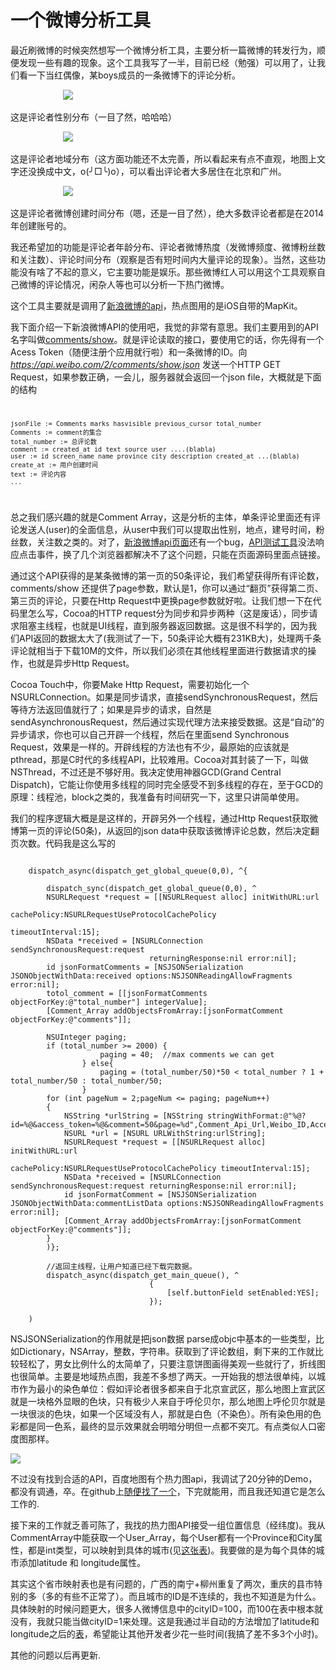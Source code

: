 # 一个微博分析工具

最近刷微博的时候突然想写一个微博分析工具，主要分析一篇微博的转发行为，顺便发现一些有趣的现象。这个工具我写了一半，目前已经（勉强）可以用了，让我们看一下当红偶像，某boys成员的一条微博下的评论分析。

&emsp;&emsp;&emsp;&emsp;&emsp;&emsp;![](http://sae-gif.qiniudn.com/gender.png)

这是评论者性别分布（一目了然，哈哈哈）

&emsp;&emsp;&emsp;&emsp;&emsp;&emsp;![](http://sae-gif.qiniudn.com/heatmap.png)

这是评论者地域分布（这方面功能还不太完善，所以看起来有点不直观，地图上文字还没换成中文，o(╯□╰)o），可以看出评论者大多居住在北京和广州。

&emsp;&emsp;&emsp;&emsp;&emsp;&emsp;![](http://sae-gif.qiniudn.com/create_at.png)

这是评论者微博创建时间分布（嗯，还是一目了然），绝大多数评论者都是在2014年创建账号的。

我还希望加的功能是评论者年龄分布、评论者微博热度（发微博频度、微博粉丝数和关注数）、评论时间分布（观察是否有短时间内大量评论的现象）。当然，这些功能没有啥了不起的意义，它主要功能是娱乐。那些微博红人可以用这个工具观察自己微博的评论情况，闲杂人等也可以分析一下热门微博。

这个工具主要就是调用了[新浪微博的api](http://open.weibo.com/wiki/)，热点图用的是iOS自带的MapKit。

我下面介绍一下新浪微博API的使用吧，我觉的非常有意思。我们主要用到的API名字叫做[comments/show](http://open.weibo.com/wiki/2/comments/show)。就是评论读取的接口，要使用它的话，你先得有一个Acess Token（随便注册个应用就行啦）和一条微博的ID。向 _https://api.weibo.com/2/comments/show.json_ 发送一个HTTP GET Request，如果参数正确，一会儿，服务器就会返回一个json file，大概就是下面的结构
<code>
	
	jsonFile := Comments marks hasvisible previous_cursor total_number
	Comments := comment的集合
	total_number := 总评论数
	comment := created_at id text source user ....(blabla)
	user := id screen_name name province city description created_at ...(blabla)
	create_at := 用户创建时间
	text := 评论内容
	...
</code>

总之我们感兴趣的就是Comment Array，这是分析的主体，单条评论里面还有评论发送人(user)的全面信息，从user中我们可以提取出性别，地点，建号时间，粉丝数，关注数之类的。对了，[新浪微博api页面](http://open.weibo.com/wiki/2/statuses/public_timeline)还有一个bug，[API测试工具]()没法响应点击事件，换了几个浏览器都解决不了这个问题，只能在页面源码里面点链接。

通过这个API获得的是某条微博的第一页的50条评论，我们希望获得所有评论数，comments/show 还提供了page参数，默认是1，你可以通过“翻页”获得第二页、第三页的评论，只要在Http Request中更换page参数就好啦。让我们想一下在代码里怎么写，Cocoa的HTTP request分为同步和异步两种（这是废话），同步请求阻塞主线程，也就是UI线程，直到服务器返回数据。这是很不科学的，因为我们API返回的数据太大了(我测试了一下，50条评论大概有231KB大)，处理两千条评论就相当于下载10M的文件，所以我们必须在其他线程里面进行数据请求的操作，也就是异步Http Request。

Cocoa Touch中，你要Make Http Request，需要初始化一个NSURLConnection。如果是同步请求，直接sendSynchronousRequest，然后等待方法返回值就行了；如果是异步的请求，自然是sendAsynchronousRequest，然后通过实现代理方法来接受数据。这是“自动”的异步请求，你也可以自己开辟一个线程，然后在里面send Synchronous Request，效果是一样的。开辟线程的方法也有不少，最原始的应该就是pthread，那是C时代的多线程API，比较难用。Cocoa对其封装了一下，叫做NSThread，不过还是不够好用。我决定使用神器GCD(Grand Central Dispatch)，它能让你使用多线程的同时完全感受不到多线程的存在，至于GCD的原理：线程池，block之类的，我准备有时间研究一下，这里只讲简单使用。

我们的程序逻辑大概是是这样的，开辟另外一个线程，通过Http Request获取微博第一页的评论(50条)，从返回的json data中获取该微博评论总数，然后决定翻页次数。代码我是这么写的

```objc
	
	dispatch_async(dispatch_get_global_queue(0,0), ^{
	
		dispatch_sync(dispatch_get_global_queue(0,0), ^
		NSURLRequest *request = [[NSURLRequest alloc] initWithURL:url
		                                              cachePolicy:NSURLRequestUseProtocolCachePolicy
													  timeoutInterval:15];
		NSData *received = [NSURLConnection sendSynchronousRequest:request
		                       returningResponse:nil error:nil];
		id jsonFormatComments = [NSJSONSerialization JSONObjectWithData:received options:NSJSONReadingAllowFragments error:nil];
		totol_comment = [[jsonFormatComments objectForKey:@"total_number"] integerValue];
		[Comment_Array addObjectsFromArray:[jsonFormatComment objectForKey:@"comments"]];
		
		NSUInteger paging;
		if (total_number >= 2000) {
		            paging = 40;  //max comments we can get
		        } else{
		            paging = (total_number/50)*50 < total_number ? 1 + total_number/50 : total_number/50;
		        }
		for	(int pageNum = 2;pageNum <= paging; pageNum++)
		{
			NSString *urlString = [NSString stringWithFormat:@"%@?id=%@&access_token=%@&comment=50&page=%d",Comment_Api_Url,Weibo_ID,Access_tokens,pageNum];
			NSURL *url = [NSURL URLWithString:urlString];
			NSURLRequest *request = [[NSURLRequest alloc] initWithURL:url
			                                                          cachePolicy:NSURLRequestUseProtocolCachePolicy timeoutInterval:15];
			NSData *received = [NSURLConnection sendSynchronousRequest:request returningResponse:nil error:nil];
			id jsonFormatComment = [NSJSONSerialization JSONObjectWithData:commentListData options:NSJSONReadingAllowFragments error:nil];
			[Comment_Array addObjectsFromArray:[jsonFormatComment objectForKey:@"comments"]];
		}
		)};
		
		//返回主线程，让用户知道已经下载完数据。
		dispatch_async(dispatch_get_main_queue(), ^
		                       {
		                           [self.buttonField setEnabled:YES];
		                       });
	
	)
```

NSJSONSerialization的作用就是把json数据 parse成objc中基本的一些类型，比如Dictionary，NSArray，整数，字符串。获取到了评论数组，剩下来的工作就比较轻松了，男女比例什么的太简单了，只要注意饼图画得美观一些就行了，折线图也很简单。主要是地域热点图，我差不多想了两天。一开始我的想法很单纯，以城市作为最小的染色单位：假如评论者很多都来自于北京宣武区，那么地图上宣武区就是一块格外显眼的色块，只有极少人来自于呼伦贝尔，那么地图上呼伦贝尔就是一块很淡的色块，如果一个区域没有人，那就是白色（不染色）。所有染色用的色彩都是同一色系，最终的显示效果就会明暗分明但一点都不突兀。有点类似人口密度图那样。

![](http://sae-gif.qiniudn.com/human.jpg)

不过没有找到合适的API，百度地图有个热力图api，我调试了20分钟的Demo，都没有调通，卒。在github上[随便找了一个](https://github.com/ryanolsonk/HeatMapDemo.git)，下完就能用，而且我还知道它是怎么工作的.

接下来的工作就乏善可陈了，我找的热力图API接受一组位置信息（经纬度)。我从CommentArray中能获取一个User_Array，每个User都有一个Province和City属性，都是int类型，可以映射到具体的城市(见[这张表](http://api.t.sina.com.cn/provinces.xml))。我要做的是为每个具体的城市添加latitude 和 longitude属性。

其实这个省市映射表也是有问题的，广西的南宁+柳州重复了两次，重庆的县市特别的多（多的有些不正常了）。而且城市的ID是不连续的，我也不知道是为什么。具体映射的时候问题更大，很多人微博信息中的cityID=100，而100在表中根本就没有，我就只能当做cityID=1来处理。这是我通过半自动的方法增加了latitude和longitude之后的[表](http://sae-gif.qiniudn.com/location.xml)，希望能让其他开发者少花一些时间(我搞了差不多3个小时)。

其他的问题以后再更新.

<!-- create time: 2014-10-11 01:04:04  -->

